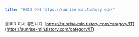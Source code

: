 ```yaml
---
title: "블로그 이사 https://sunrise-min.tistory.com/"
---
```

블로그 이사 중입니다. 
[https://sunrise-min.tistory.com/category/IT](https://sunrise-min.tistory.com/category/IT)

